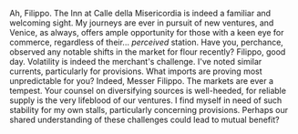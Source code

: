 Ah, Filippo. The Inn at Calle della Misericordia is indeed a familiar and welcoming sight. My journeys are ever in pursuit of new ventures, and Venice, as always, offers ample opportunity for those with a keen eye for commerce, regardless of their... *perceived* station. Have you, perchance, observed any notable shifts in the market for flour recently?
Filippo, good day. Volatility is indeed the merchant's challenge. I've noted similar currents, particularly for provisions. What imports are proving most unpredictable for you?
Indeed, Messer Filippo. The markets are ever a tempest. Your counsel on diversifying sources is well-heeded, for reliable supply is the very lifeblood of our ventures. I find myself in need of such stability for my own stalls, particularly concerning provisions. Perhaps our shared understanding of these challenges could lead to mutual benefit?
